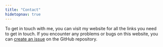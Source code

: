 ```yaml
---
title: "Contact"
hidetopnav: true
---
```


To get in touch with me, you can visit my website for all the links you need to get in touch. If you encounter any problems or bugs on this website, you can [create an issue](https://github.com/danielroelfs/hugo-theme-trysil/issues/new/choose) on the GitHub repository.

